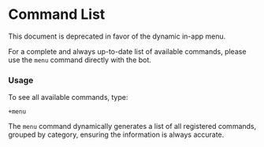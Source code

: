 # Command List

This document is deprecated in favor of the dynamic in-app menu.

For a complete and always up-to-date list of available commands, please use the `menu` command directly with the bot.

### Usage

To see all available commands, type:

```
+menu
```

The `menu` command dynamically generates a list of all registered commands, grouped by category, ensuring the information is always accurate.
